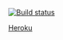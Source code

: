 [![Build status](https://ci.appveyor.com/api/projects/status/w4cnar8o733ck0w0?svg=true)](https://ci.appveyor.com/project/ADeoZ/ahj-workers-1-frontend)

[Heroku](https://calm-fortress-24511.herokuapp.com/)
